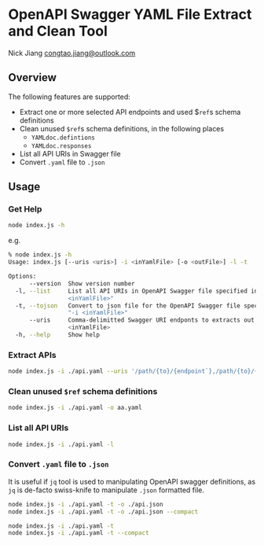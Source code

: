 # OpenAPI Swagger YAML File Extract and Clean Tool

Nick Jiang <congtao.jiang@outlook.com>

## Overview

The following features are supported:

- Extract one or more selected API endpoints and used $`ref`s schema definitions
- Clean unused `$ref`s schema definitions, in the following places
  - `YAMLdoc.defintions`
  - `YAMLdoc.responses`
- List all API URIs in Swagger file
- Convert `.yaml` file to `.json`

## Usage

### Get Help

```bash
node index.js -h
```

e.g.

```bash
% node index.js -h
Usage: index.js [--uris <uris>] -i <inYamlFile> [-o <outFile>] -l -t

Options:
      --version  Show version number                                   [boolean]
  -l, --list     List all API URIs in OpenAPI Swagger file specified in "-i
                 <inYamlFile>"
  -t, --tojson   Convert to json file for the OpenAPI Swagger file specified in
                 "-i <inYamlFile>"
      --uris     Comma-delimitted Swagger URI endponts to extracts out of input
                 <inYamlFile>
  -h, --help     Show help                                             [boolean]
```

### Extract APIs

```bash
node index.js -i ./api.yaml --uris '/path/{to}/{endpoint`},/path/{to}/{endpoint`' -o aa.yaml
```

### Clean unused `$ref` schema definitions

```bash
node index.js -i ./api.yaml -o aa.yaml
```

### List all API URIs

```bash
node index.js -i ./api.yaml -l
```

### Convert `.yaml` file to `.json`

It is useful if `jq` tool is used to manipulating OpenAPI swagger definitions, as `jq` is de-facto swiss-knife to manipulate `.json` formatted file.

```bash
node index.js -i ./api.yaml -t -o ./api.json
node index.js -i ./api.yaml -t -o ./api.json --compact

node index.js -i ./api.yaml -t 
node index.js -i ./api.yaml -t --compact
```

